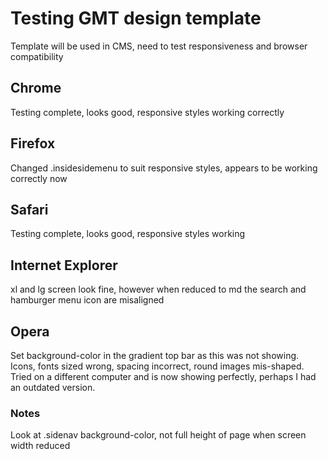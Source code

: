 # Testing GMT design template

Template will be used in CMS, need to test responsiveness and browser compatibility

## Chrome

Testing complete, looks good, responsive styles working correctly

## Firefox

Changed .insidesidemenu to suit responsive styles, appears to be working correctly now

## Safari

Testing complete, looks good, responsive styles working

## Internet Explorer

xl and lg screen look fine, however when reduced to md the search and hamburger menu icon are misaligned

## Opera

Set background-color in the gradient top bar as this was not showing.  Icons, fonts sized wrong, spacing incorrect, round images mis-shaped.
Tried on a different computer and is now showing perfectly, perhaps I had an outdated version.

### Notes

Look at .sidenav background-color, not full height of page when screen width reduced



